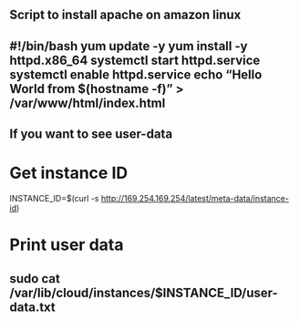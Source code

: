 Script to install apache on amazon linux
---
#!/bin/bash
yum update -y
yum install -y httpd.x86_64
systemctl start httpd.service
systemctl enable httpd.service
echo “Hello World from $(hostname -f)” > /var/www/html/index.html
---

If you want to see user-data
---
# Get instance ID
INSTANCE_ID=$(curl -s http://169.254.169.254/latest/meta-data/instance-id)

# Print user data 
sudo cat /var/lib/cloud/instances/$INSTANCE_ID/user-data.txt
---
